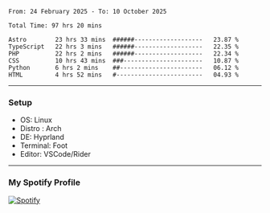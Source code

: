 <!--START_SECTION:waka-->

```plain
From: 24 February 2025 - To: 10 October 2025

Total Time: 97 hrs 20 mins

Astro        23 hrs 33 mins  ######-------------------   23.87 %
TypeScript   22 hrs 3 mins   ######-------------------   22.35 %
PHP          22 hrs 2 mins   ######-------------------   22.34 %
CSS          10 hrs 43 mins  ###----------------------   10.87 %
Python       6 hrs 2 mins    ##-----------------------   06.12 %
HTML         4 hrs 52 mins   #------------------------   04.93 %
```

<!--END_SECTION:waka-->
---
### Setup
- OS: Linux
- Distro : Arch
- DE: Hyprland
- Terminal: Foot
- Editor: VSCode/Rider
---

### My Spotify Profile
[![Spotify](https://img.shields.io/badge/Spotify-1DB954?style=for-the-badge&logo=spotify&logoColor=white)](https://open.spotify.com/user/iadb62ajtu2zdl2ojyme46ncu)
